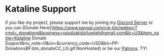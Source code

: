 # Kataline Support
if you like my project, please support me by joining my [Discord Server](https://discord.com/pk5ZqgCUeF) or you can [Donate Here](https://www.paypal.com/cgi-bin/webscr?cmd=_donations&business=raisdzakidziluwlah@gmail.com&lc=US&item_name=Kataline Donate Support&no_note=0&cn=&currency_code=USD&bn=PP-DonationsBF:btn_donateCC_LG.gif:NonHosted) or be our [Patrons](https://www.patreon.com/itzrais). TY!
